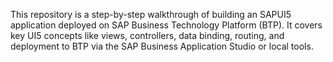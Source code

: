 This repository is a step-by-step walkthrough of building an SAPUI5 application deployed on SAP Business Technology Platform (BTP). It covers key UI5 concepts like views, controllers, data binding, routing, and deployment to BTP via the SAP Business Application Studio or local tools.
